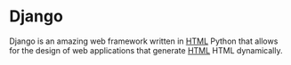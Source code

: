 # Django

Django is an amazing web framework written in [HTML](/wiki/Python) Python that allows for the design of web applications that generate [HTML](/wiki/HTML) HTML dynamically.
